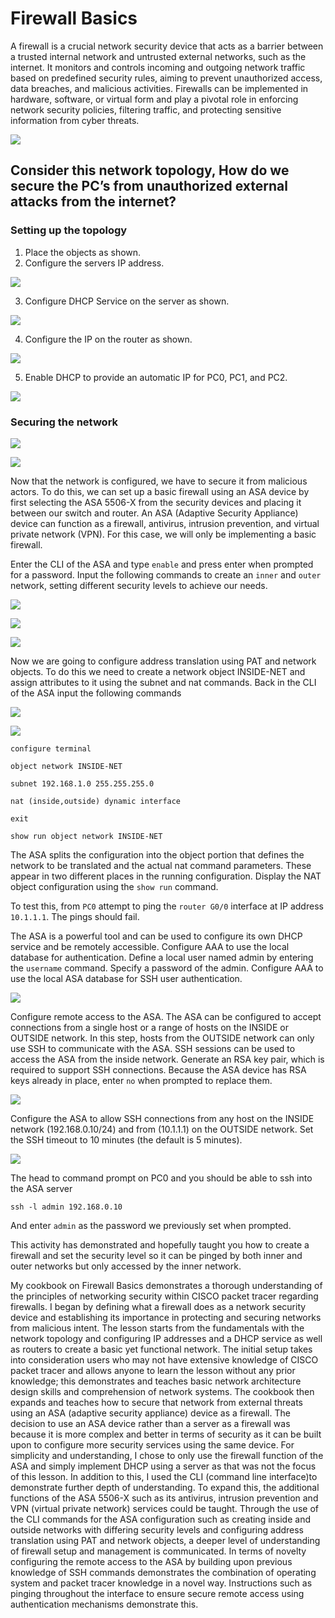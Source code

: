 # Firewall Basics

A firewall is a crucial network security device that acts as a barrier between a trusted internal network and untrusted external networks, such as the internet. It monitors and controls incoming and outgoing network traffic based on predefined security rules, aiming to prevent unauthorized access, data breaches, and malicious activities. Firewalls can be implemented in hardware, software, or virtual form and play a pivotal role in enforcing network security policies, filtering traffic, and protecting sensitive information from cyber threats.

![](images/topology.png)

## Consider this network topology, How do we secure the PC’s from unauthorized external attacks from the internet?

### Setting up the topology

1. Place the objects as shown.
2. Configure the servers IP address.

![](images/server-desktop-ip.png)

3. Configure DHCP Service on the server as shown.

![](images/dhcp-config.png)

4. Configure the IP on the router as shown.

![](images/routerip.png)

5. Enable DHCP to provide an automatic IP for PC0, PC1, and PC2.

![](images/PC0DHCP.png)

### Securing the network

![](images/securenetwork.png)

![](images/asalocation.png)

Now that the network is configured, we have to secure it from malicious actors. To do this, we can set up a basic firewall using an ASA device by first selecting the ASA 5506-X from the security devices and placing it between our switch and router. An ASA (Adaptive Security Appliance) device can function as a firewall, antivirus, intrusion prevention, and virtual private network (VPN). For this case, we will only be implementing a basic firewall.

Enter the CLI of the ASA and type `enable` and press enter when prompted for a password. Input the following commands to create an `inner` and `outer` network, setting different security levels to achieve our needs.

![](images/config0.png)

![](images/config1.png)

![](images/config2.png)

Now we are going to configure address translation using PAT and network objects.
To do this we need to create a network object INSIDE-NET and assign attributes to it using the subnet and nat commands.
Back in the CLI of the ASA input the following commands

![](images/config3.png)

![](images/config4.png)

```configure terminal```

```object network INSIDE-NET```

```subnet 192.168.1.0 255.255.255.0```

```nat (inside,outside) dynamic interface```

``exit``

```show run object network INSIDE-NET``` 


The ASA splits the configuration into the object portion that defines the network to be translated and the actual nat command parameters. These appear in two different places in the running configuration. Display the NAT object configuration using the `show run` command.

To test this, from `PC0` attempt to ping the `router G0/0` interface at IP address `10.1.1.1`. The pings should fail.

The ASA is a powerful tool and can be used to configure its own DHCP service and be remotely accessible. Configure AAA to use the local database for authentication. Define a local user named admin by entering the `username` command. Specify a password of the admin. Configure AAA to use the local ASA database for SSH user authentication.

![](images/config5.png)

Configure remote access to the ASA. The ASA can be configured to accept connections from a single host or a range of hosts on the INSIDE or OUTSIDE network. In this step, hosts from the OUTSIDE network can only use SSH to communicate with the ASA. SSH sessions can be used to access the ASA from the inside network. Generate an RSA key pair, which is required to support SSH connections. Because the ASA device has RSA keys already in place, enter `no` when prompted to replace them.

![](images/config6.png)

Configure the ASA to allow SSH connections from any host on the INSIDE network (192.168.0.10/24) and from (10.1.1.1) on the OUTSIDE network. Set the SSH timeout to 10 minutes (the default is 5 minutes).

![](images/config6.png)

The head to command prompt on PC0 and you should be able to ssh into the ASA server

```ssh -l admin 192.168.0.10```
 
And enter `admin` as the password we previously set when prompted.

This activity has demonstrated and hopefully taught you how to create a firewall and set the security level so it can be pinged by both inner and outer networks but only accessed by the inner network. 

My cookbook on Firewall Basics demonstrates a thorough understanding of the principles of networking security within CISCO packet tracer regarding firewalls.  I began by defining what a firewall does as a network security device and establishing its importance in protecting and securing networks from malicious intent. The lesson starts from the fundamentals with the network topology and configuring IP addresses and a DHCP service as well as routers to create a basic yet functional network. The initial setup takes into consideration users who may not have extensive knowledge of CISCO packet tracer and allows anyone to learn the lesson without any prior knowledge; this demonstrates and teaches basic network architecture design skills and comprehension of network systems. The cookbook then expands and teaches how to secure that network from external threats using an ASA (adaptive security appliance) device as a firewall. The decision to use an ASA device rather than a server as a firewall was because it is more complex and better in terms of security as it can be built upon to configure more security services using the same device. For simplicity and understanding, I chose to only use the firewall function of the ASA and simply implement DHCP using a server as that was not the focus of this lesson. In addition to this, I used the CLI (command line interface)to demonstrate further depth of understanding. To expand this, the additional functions of the ASA 5506-X such as its antivirus, intrusion prevention and VPN (virtual private network) services could be taught. Through the use of the CLI commands for the ASA configuration such as creating inside and outside networks with differing security levels and configuring address translation using PAT and network objects, a deeper level of understanding of firewall setup and management is communicated. In terms of novelty configuring the remote access to the ASA by building upon previous knowledge of SSH commands demonstrates the combination of operating system and packet tracer knowledge in a novel way. Instructions such as pinging throughout the interface to ensure secure remote access using authentication mechanisms demonstrate this.
